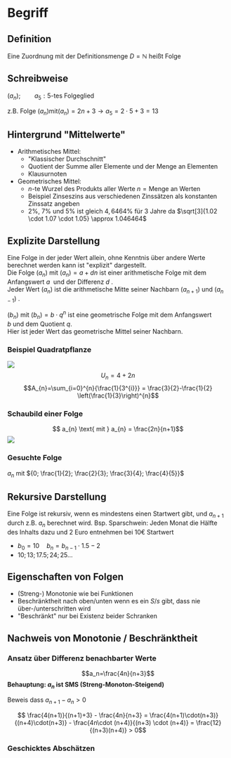 # Begriff
## Definition
Eine Zuordnung mit der Definitionsmenge $D = \mathbb{N}$ heißt Folge

## Schreibweise
$(a_{n}); \qquad a_{5}: 5\text{-tes Folgeglied}$

z.B. Folge $(a_{n}) \text{mit} (a_{n}) = 2n+3 \rightarrow a_{5}=2 \cdot 5 + 3 = 13$

## Hintergrund "Mittelwerte"
- Arithmetisches Mittel:
	- "Klassischer Durchschnitt"
	- Quotient der Summe aller Elemente und der Menge an Elementen
	- Klausurnoten
- Geometrisches Mittel:
	- $n \text{-te}$ Wurzel des Produkts aller Werte $n=\text{Menge an Werten}$
	- Beispiel Zinseszins aus verschiedenen Zinssätzen als konstanten Zinssatz angeben
	- $2\%$, $7\%$ und $5\%$  ist gleich $4,6464\%$ für $3$ Jahre da $\sqrt[3]{1.02 \cdot 1.07 \cdot 1.05} \approx 1.046464$

## Explizite Darstellung
Eine Folge in der jeder Wert allein, ohne Kenntnis über andere Werte berechnet werden kann ist "explizit" dargestellt.  
Die Folge $(a_{n})$ mit $(a_{n}) = a+dn$ ist einer arithmetische Folge mit dem Anfangswert $a$  und der Differenz $d$ .  
Jeder Wert $(a_{n})$ ist die arithmetische Mitte seiner Nachbarn $(a_{n+1})$ und $(a_{n-1})$ .

$(b_{n})$ mit $(b_{n}) = b \cdot q^{n}$  ist eine geometrische Folge mit dem Anfangswert $b$ und dem Quotient $q$.  
Hier ist jeder Wert das geometrische Mittel seiner Nachbarn.

### Beispiel Quadratpflanze
![](quadratpflanze.png)
$$U_{n}=4+2n$$
$$A_{n}=\sum_{i=0}^{n}{\frac{1}{3^{i}}} = \frac{3}{2}-\frac{1}{2} \left(\frac{1}{3}\right)^{n}$$

### Schaubild einer Folge
$$ a_{n} \text{ mit } a_{n} = \frac{2n}{n+1}$$
![](schaubildFolge.png)

### Gesuchte Folge
$a_{n}$ mit ${0; \frac{1}{2}; \frac{2}{3}; \frac{3}{4}; \frac{4}{5}}$

## Rekursive Darstellung
Eine Folge ist rekursiv, wenn es mindestens einen Startwert gibt, und $a_{n+1}$ durch z.B. $a_{n}$ berechnet wird.
Bsp. Sparschwein: Jeden Monat die Hälfte des Inhalts dazu und $2$ Euro entnehmen bei $10€$ Startwert
- $b_0 = 10 \quad b_n=b_{n-1}\cdot1.5-2$
- $10;13;17.5;24;25 \ldots$

## Eigenschaften von Folgen
- (Streng-) Monotonie wie bei Funktionen
- Beschränktheit nach oben/unten wenn es ein $S/s$ gibt, dass nie über-/unterschritten wird
- "Beschränkt" nur bei Existenz beider Schranken

## Nachweis von Monotonie / Beschränktheit

### Ansatz über Differenz benachbarter Werte
$$a_n=\frac{4n}{n+3}$$
**Behauptung: $a_n$ ist SMS (Streng-Monoton-Steigend)**
 
Beweis dass $a_{n+1}-a_n>0$

$$ \frac{4(n+1)}{(n+1)+3} - \frac{4n}{n+3} = \frac{4(n+1)\cdot(n+3)}{(n+4)\cdot(n+3)} - \frac{4n\cdot (n+4)}{(n+3) \cdot (n+4)} = \frac{12}{(n+3)(n+4)} > 0$$

### Geschicktes Abschätzen
